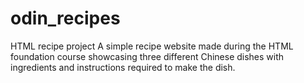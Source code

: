 # odin_recipes

HTML recipe project
A simple recipe website made during the HTML foundation course showcasing three different Chinese dishes with ingredients and instructions required to make the dish.

